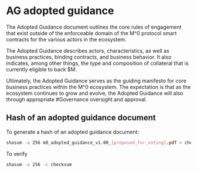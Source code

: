 # AG adopted guidance

The Adopted Guidance document outlines the core rules of engagement that exist outside of the enforceable domain of the M^0 protocol smart contracts for the various actors in the ecosystem.

The Adopted Guidance describes actors, characteristics, as well as business practices, binding contracts, and business behavior. It also indicates, among other things, the type and composition of collateral that is currently eligible to back $M.

Ultimately, the Adopted Guidance serves as the guiding manifesto for core business practices within the M^0 ecosystem. The expectation is that as the ecosystem continues to grow and evolve, the Adopted Guidance will also through appropriate #Governance oversight and approval.

## Hash of an adopted guidance document

To generate a hash of an adopted guidance document:

```bash
shasum -a 256 m0_adopted_guidance_v1.00_[proposed_for_voting].pdf > checksum
```

To verify

```bash
shasum -a 256 -c checksum
```
